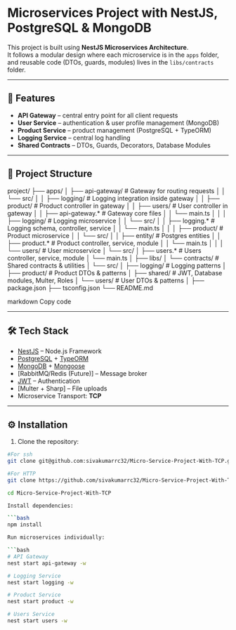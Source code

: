 # Microservices Project with NestJS, PostgreSQL & MongoDB

This project is built using **NestJS Microservices Architecture**.  
It follows a modular design where each microservice is in the `apps` folder, and reusable code (DTOs, guards, modules) lives in the `libs/contracts` folder.

---

## 🚀 Features
- **API Gateway** – central entry point for all client requests
- **User Service** – authentication & user profile management (MongoDB)
- **Product Service** – product management (PostgreSQL + TypeORM)
- **Logging Service** – central log handling
- **Shared Contracts** – DTOs, Guards, Decorators, Database Modules

---

## 📂 Project Structure

project/
├── apps/
│ ├── api-gateway/ # Gateway for routing requests
│ │ └── src/
│ │ ├── logging/ # Logging integration inside gateway
│ │ ├── product/ # Product controller in gateway
│ │ ├── users/ # User controller in gateway
│ │ ├── api-gateway.* # Gateway core files
│ │ └── main.ts
│ │
│ ├── logging/ # Logging microservice
│ │ └── src/
│ │ ├── logging.* # Logging schema, controller, service
│ │ └── main.ts
│ │
│ ├── product/ # Product microservice
│ │ └── src/
│ │ ├── entity/ # Postgres entities
│ │ ├── product.* # Product controller, service, module
│ │ └── main.ts
│ │
│ └── users/ # User microservice
│ └── src/
│ ├── users.* # Users controller, service, module
│ └── main.ts
│
├── libs/
│ └── contracts/ # Shared contracts & utilities
│ └── src/
│ ├── logging/ # Logging patterns
│ ├── product/ # Product DTOs & patterns
│ ├── shared/ # JWT, Database modules, Multer, Roles
│ └── users/ # User DTOs & patterns
│
├── package.json
├── tsconfig.json
└── README.md

markdown
Copy code

---

## 🛠️ Tech Stack
- [NestJS](https://nestjs.com/) – Node.js Framework
- [PostgreSQL](https://www.postgresql.org/) + [TypeORM](https://typeorm.io/)
- [MongoDB](https://www.mongodb.com/) + [Mongoose](https://mongoosejs.com/)
- [RabbitMQ/Redis (Future)] – Message broker
- [JWT](https://jwt.io/) – Authentication
- [Multer + Sharp] – File uploads
- Microservice Transport: **TCP**

---

## ⚙️ Installation

1. Clone the repository:
```bash
#For ssh 
git clone git@github.com:sivakumarrc32/Micro-Service-Project-With-TCP.git

#For HTTP 
git clone https://github.com/sivakumarrc32/Micro-Service-Project-With-TCP.git

cd Micro-Service-Project-With-TCP

Install dependencies:

```bash
npm install

Run microservices individually:

```bash
# API Gateway
nest start api-gateway -w

# Logging Service
nest start logging -w

# Product Service
nest start product -w

# Users Service
nest start users -w